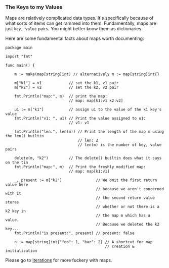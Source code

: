 ### The Keys to my Values

Maps are relatively complicated data types. It's specifically because of what
sorts of items can get rammed into them. Fundamentally, maps are just `key, value`
pairs. You might better know them as dictionaries.

Here are some fundamental facts about maps worth documenting:

```
package main

import "fmt"

func main() {

    m := make(map[string]int) // alternatively m := map[string]int{}

    m["k1"] = v1            // set the k1, v1 pair
    m["k2"] = v2            // set the k2, v2 pair

    fmt.Println("map:", m)  // print the map:
                            // map: map[k1:v1 k2:v2]

    u1 := m["k1"]           // assign u1 to the value of the k1 key's value
    fmt.Println("v1: ", u1) // Print the value assigned to u1:
                            // v1: v1

    fmt.Println("len:", len(m)) // Print the length of the map m using the len() builtin
                                // len: 2
                                // len(m) is the number of key, value pairs

    delete(m, "k2")         // The delete() builtin does what it says on the tin
    fmt.Println("map:", m)  // Print the freshly modified map:
                            // map: map[k1:v1]

    _, present := m["k2"]               // We omit the first return value here
                                        // because we aren't concerned with it
                                        // the second return value stores
                                        // whether or not there is a k2 key in 
                                        // the map m which has a value.
                                        // Because we deleted the k2 key...
    fmt.Println("is present:", present) // present: false

    n := map[string]int{"foo": 1, "bar": 2} // A shortcut for map
                                            // creation & initialization
```

Please go to [Iterations](/exercism/go/Iterations/README.md) for more fuckery
with maps.
